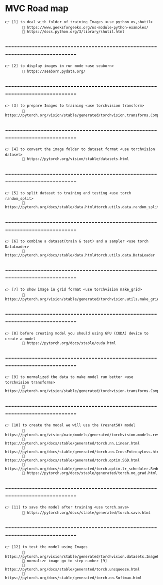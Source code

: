 # MVC Road map

    👉 [1] to deal with folder of training Images <use python os,shutil>
            🔗 https://www.geeksforgeeks.org/os-module-python-examples/
            🔗 https://docs.python.org/3/library/shutil.html

## ---------------------------------------------------------------------------

    👉 [2] to display images in run mode <use seaborn>
            🔗 https://seaborn.pydata.org/

## ---------------------------------------------------------------------------

    👉 [3] to prepare Images to training <use torchvision transform>
            🔗 https://pytorch.org/vision/stable/generated/torchvision.transforms.Compose.html

## ---------------------------------------------------------------------------

    👉 [4] to convert the image folder to dataset format <use torchvision dataset>
            🔗 https://pytorch.org/vision/stable/datasets.html
        
## ---------------------------------------------------------------------------

    👉 [5] to split dataset to training and testing <use torch random_split>
            🔗 https://pytorch.org/docs/stable/data.html#torch.utils.data.random_split

## ---------------------------------------------------------------------------

    👉 [6] to combine a dataset(train & test) and a sampler <use torch DataLoader>
            🔗 https://pytorch.org/docs/stable/data.html#torch.utils.data.DataLoader
        
## ---------------------------------------------------------------------------

    👉 [7] to show image in grid format <use torchvision make_grid>
            🔗 https://pytorch.org/vision/stable/generated/torchvision.utils.make_grid.html
        
## ---------------------------------------------------------------------------

    👉 [8] before creating model you should using GPU (CUDA) device to create a model
            🔗 https://pytorch.org/docs/stable/cuda.html
        
## ---------------------------------------------------------------------------

    👉 [9] to normalized the data to make model run better <use torchvision transforms>
            🔗 https://pytorch.org/vision/stable/generated/torchvision.transforms.Compose.html
        
## ---------------------------------------------------------------------------

    👉 [10] to create the model we will use the (resnet50) model 
            🔗 https://pytorch.org/vision/main/models/generated/torchvision.models.resnet50.html
            🔗 https://pytorch.org/docs/stable/generated/torch.nn.Linear.html
            🔗 https://pytorch.org/docs/stable/generated/torch.nn.CrossEntropyLoss.html
            🔗 https://pytorch.org/docs/stable/generated/torch.optim.SGD.html
            🔗 https://pytorch.org/docs/stable/generated/torch.optim.lr_scheduler.ReduceLROnPlateau.html
            🔗 https://pytorch.org/docs/stable/generated/torch.no_grad.html

## ---------------------------------------------------------------------------

    👉 [11] to save the model after training <use torch.save>
            🔗 https://pytorch.org/docs/stable/generated/torch.save.html

## ---------------------------------------------------------------------------

    👉 [12] to test the model using Images
            🔗 https://pytorch.org/vision/stable/generated/torchvision.datasets.ImageFolder.html
            🔗 normalize image go to step number [9]
            🔗 https://pytorch.org/docs/stable/generated/torch.unsqueeze.html
            🔗 https://pytorch.org/docs/stable/generated/torch.nn.Softmax.html

